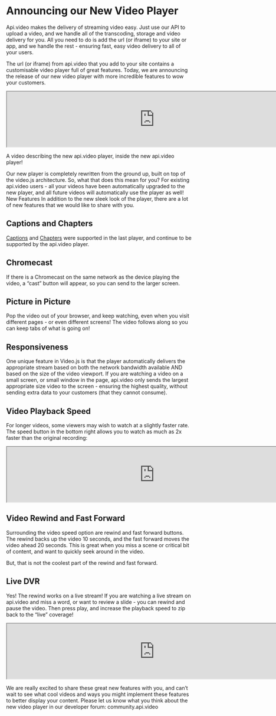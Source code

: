 # Announcing our New Video Player
Api.video makes the delivery of streaming video easy.  Just use our API to upload a video, and we handle all of the transcoding, storage and video delivery for you.  All you need to do is add the url (or iframe) to your site or app, and we handle the rest - ensuring fast, easy video delivery to all of your users.

The url (or iframe) from api.video that you add to your site contains a customisable video player full of great features. Today, we are announcing the release of our new video player with more incredible features to wow your customers.


<iframe src="https://embed.api.video/vod/vi1Q5jwq20gJj5xXWUvc6jGA" width = "800" allowfullscreen></iframe>


A video describing the new api.video player, inside the new api.video player!

Our new player is completely rewritten from the ground up, built on top of the video.js architecture. So, what that does this mean for you? For existing api.video users - all your videos have been automatically upgraded to the new player, and all future videos will automatically use the player as well!
New Features
In addition to the new sleek look of the player, there are a lot of new features that we would like to share with you.

## Captions and Chapters  

[Captions](https://apivideo.github.io/2020/03/06/@api.video-how-to-add-captions-to-your-videos-19eba225a4f8.html) and [Chapters](https://apivideo.github.io/2020/04/03/@api.video-restful-api-explained-e28c0e157c23.html) were supported in the last player, and continue to be supported by the api.video player.

## Chromecast

If there is a Chromecast on the same network as the device playing the video, a “cast” button will appear, so you can send to the larger screen.

## Picture in Picture
Pop the video out of your browser, and keep watching, even when you visit different pages - or even different screens!  The video follows along so you can keep tabs of what is going on!

## Responsiveness

One unique feature in Video.js is that the player automatically delivers the appropriate stream based on both the network bandwidth available AND based on the size of the video viewport.  If you are watching a video on a small screen, or small window in the page, api.video only sends the largest appropriate size video to the screen - ensuring the highest quality,  without sending extra data to your customers (that they cannot consume).

## Video Playback Speed
For longer videos, some viewers may wish to watch at a slightly faster rate. The speed button in the bottom right allows you to watch as much as 2x faster than the original recording:
<iframe src="https://embed.api.video/vod/vi1SrFZunnjsskWtHfkJSLPE#autoplay#loop" width = "800" allowfullscreen></iframe>


## Video Rewind and Fast Forward
Surrounding the video speed option are rewind and fast forward buttons.  The rewind backs up the video 10 seconds, and the fast forward moves the video ahead 20 seconds.  This is great when you miss a scene or critical bit of content, and want to quickly seek around in the video.

But, that is not the coolest part of the rewind and fast forward.  

## Live DVR
Yes! The rewind works on a live stream!  If you are watching a live stream on api.video and miss a word, or want to review a slide - you can rewind and pause the video.  Then press play, and increase the playback speed to zip back to the “live” coverage!

<iframe src="https://embed.api.video/vod/vi7TP72DbTUSxaEX5xv8Wg59" width = "800" allowfullscreen></iframe>


We are really excited to share these great new features with you, and can’t wait to see what cool videos and ways you might implement these features to better display your content.  Please let us know what you think about the new video player in our developer forum: community.api.video
